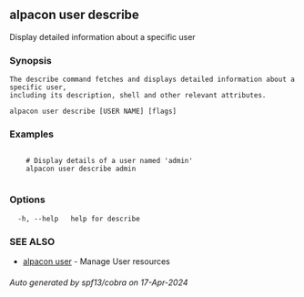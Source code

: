 ## alpacon user describe

Display detailed information about a specific user

### Synopsis


	The describe command fetches and displays detailed information about a specific user, 
	including its description, shell and other relevant attributes. 
	

```
alpacon user describe [USER NAME] [flags]
```

### Examples

```
 
	# Display details of a user named 'admin'
  	alpacon user describe admin
	
```

### Options

```
  -h, --help   help for describe
```

### SEE ALSO

* [alpacon user](alpacon_user.md)	 - Manage User resources

###### Auto generated by spf13/cobra on 17-Apr-2024

